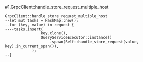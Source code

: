 #1.GrpcClient::handle_store_request_multiple_host

```
GrpcClient::handle_store_request_multiple_host
--let mut tasks = HashMap::new();
--for (key, value) in request {
----tasks.insert(
                key.clone(),
                QueryServiceExecutor::instance()
                    .spawn(Self::handle_store_request(value, key).in_current_span()),
            );
--}
```